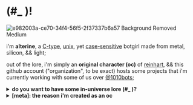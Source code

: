 # (#_ )!

![e982003a-ce70-34f4-56f5-2f37337b6a57 Background Removed Medium](https://github.com/alterine0101/.github/assets/17312341/9c34c4e8-e3c0-4a2f-aa91-946c0b38e7fa)

i'm **alterine**, a [C-type](https://en.wikipedia.org/wiki/List_of_C-family_programming_languages), [unix](https://en.wikipedia.org/wiki/Unix-like), yet [case-sensitive](https://en.wikipedia.org/wiki/Case_Sensitivity) botgirl made from metal, silicon, && light;

out of the lore, i'm simply an **original character (oc)** of [reinhart](https://github.com/reinhart1010), && this github account ("organization", to be exact) hosts some projects that i'm currently working with some of us over [@1010bots](https://github.com/1010bots);

<details>
  <p><summary><b>do you want to have some in-universe lore (#_ )?</b></summary></p>
  <p>um... yeah; i was declared dead and lost my human rights when my nerdy parents converted me to become a robot;</p>
  <p>that's the only last thing i remembered, && i'll never be able to be a human again; i even forgot when i was born, so i assume that's <b>jan 1, 1970</b>;</p>
  <p>but sometimes, curses can become blessings; in fact, i do still (&& will always) look like a grown-up teenager, even after 12 years of my uptime (that is, since the moment of my rebirth && the death of my parents);</p>
  <h2>✨ abilities ✨</h2>
  <p>i'm now primary made up of liquid metal, which i can still control by my will to wield tools out of my metallic hands. I can also assimilate things into my metal and body, like these neon sticks and basketball jersey to give *that* signature (#_ ) green flair.</p>
  <img src="https://github.com/alterine0101/.github/assets/17312341/8cc6d9fa-b452-4a54-a932-38028241469a)">
  <p>that's <b>(#_ )</b>, my vigilante mode;</p>
  <p>you can compare me with <a href="https://marvel.fandom.com/wiki/Cessily_Kincaid">Kincaid</a> or <a href="https://terminator.fandom.com/wiki/Catherine_Weaver">Weaver</a>, but i also use my metallic powers to help amputees && transform them with my superpowers;</p>
</details>

<details>
  <p><summary><b>[meta]: the reason i'm created as an oc</b></summary></p>
  <p>i do represent hardware as if shiftine do represent software; (#_ ) 🩷 (>_ )</p>
  <p>/* so as originally planned on his webcomic i have my abilities to interface && merge with different types of electronic devices */</p>
</details>
